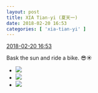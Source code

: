 ```yaml
---
layout: post
title: XIA Tian-yi (夏天一)
date: 2018-02-20 16:53
categories: [ 'xia-tian-yi' ]
---
```


<div class="weibo-info">
  <a href="https://weibo.com/6286030291/G40gykseA">2018-02-20 16:53</a>
</div>

Bask the sun and ride a bike. 😎:sunny:

<!-- more -->

<ul class="weibo-pic-list-1">
  <li class="weibo-pic">
    <a href="https://wx4.sinaimg.cn/mw690/006RpxDlly1fon0hi0pnsj30qq0qotc5.jpg"><img src="https://wx4.sinaimg.cn/thumb150/006RpxDlly1fon0hi0pnsj30qq0qotc5.jpg"/></a>
  </li>
  <li class="weibo-pic">
    <a href="https://wx3.sinaimg.cn/mw690/006RpxDlly1fon0hiqu5rj30qq0qoq7y.jpg"><img src="https://wx3.sinaimg.cn/thumb150/006RpxDlly1fon0hiqu5rj30qq0qoq7y.jpg"/></a>
  </li>
  <li class="weibo-pic">
    <a href="https://wx1.sinaimg.cn/mw690/006RpxDlly1fon0hj57x2j30qo0qo416.jpg"><img src="https://wx1.sinaimg.cn/thumb150/006RpxDlly1fon0hj57x2j30qo0qo416.jpg"/></a>
  </li>
</ul>
